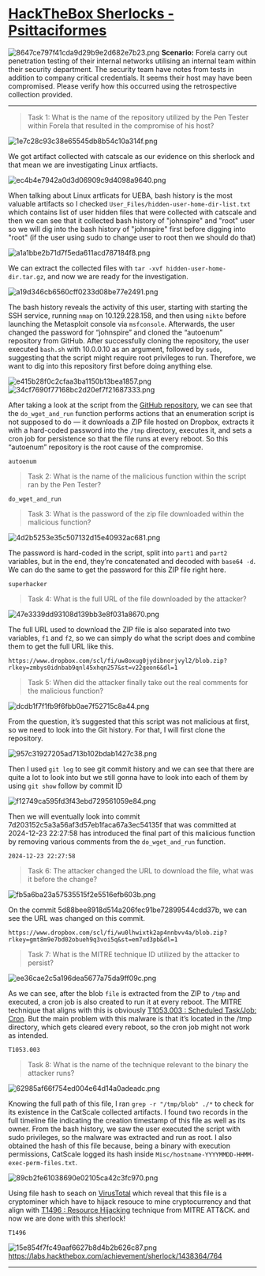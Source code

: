 # [HackTheBox Sherlocks - Psittaciformes](https://app.hackthebox.com/sherlocks/Psittaciformes)
![8647ce797f41cda9d29b9e2d682e7b23.png](/resources/8647ce797f41cda9d29b9e2d682e7b23.png)
**Scenario:**
Forela carry out penetration testing of their internal networks utilising an internal team within their security department. The security team have notes from tests in addition to company critical credentials. It seems their host may have been compromised. Please verify how this occurred using the retrospective collection provided.

* * *
>Task 1: What is the name of the repository utilized by the Pen Tester within Forela that resulted in the compromise of his host?

![1e7c28c93c38e65545db8b54c10a314f.png](/resources/1e7c28c93c38e65545db8b54c10a314f.png)

We got artifact collected with catscale as our evidence on this sherlock and that mean we are investigating Linux artfiacts.

![ec4b4e7942a0d3d06909c9d4098a9640.png](/resources/ec4b4e7942a0d3d06909c9d4098a9640.png)

When talking about Linux artficats for UEBA, bash history is the most valuable artifacts so I checked `User_Files/hidden-user-home-dir-list.txt` which contains list of user hidden files that were collected with catscale and then we can see that it collected bash history of "johnspire" and "root" user so we will dig into the bash history of "johnspire" first before digging into "root" (if the user using sudo to change user to root then we should do that)

![a1a1bbe2b71d7f5eda611acd787184f8.png](/resources/a1a1bbe2b71d7f5eda611acd787184f8.png)

We can extract the collected files with `tar -xvf hidden-user-home-dir.tar.gz`, and now we are ready for the investigation.

![a19d346cb6560cff0233d08be77e2491.png](/resources/a19d346cb6560cff0233d08be77e2491.png)

The bash history reveals the activity of this user, starting with starting the SSH service, running `nmap` on 10.129.228.158, and then using `nikto` before launching the Metasploit console via `msfconsole`. Afterwards, the user changed the password for “johnspire” and cloned the “autoenum” repository from GitHub. After successfully cloning the repository, the user executed `bash.sh` with 10.0.0.10 as an argument, followed by `sudo`, suggesting that the script might require root privileges to run. Therefore, we want to dig into this repository first before doing anything else.

![e415b28f0c2cfaa3ba1150b13bea1857.png](/resources/e415b28f0c2cfaa3ba1150b13bea1857.png)
![34cf7690f77168bc2d20ef7f21687333.png](/resources/34cf7690f77168bc2d20ef7f21687333.png)

After taking a look at the script from the [GitHub repository](https://github.com/pttemplates/autoenum/blob/main/enum.sh), we can see that the `do_wget_and_run` function performs actions that an enumeration script is not supposed to do — it downloads a ZIP file hosted on Dropbox, extracts it with a hard-coded password into the `/tmp` directory, executes it, and sets a cron job for persistence so that the file runs at every reboot. So this “autoenum” repository is the root cause of the compromise.

```
autoenum
```

>Task 2: What is the name of the malicious function within the script ran by the Pen Tester?
```
do_wget_and_run
```

>Task 3: What is the password of the zip file downloaded within the malicious function?

![4d2b5253e35c507132d15e40932ac681.png](/resources/4d2b5253e35c507132d15e40932ac681.png)

The password is hard-coded in the script, split into `part1` and `part2` variables, but in the end, they’re concatenated and decoded with `base64 -d`. We can do the same to get the password for this ZIP file right here.

```
superhacker
```

>Task 4: What is the full URL of the file downloaded by the attacker?

![47e3339dd93108d139bb3e8f031a8670.png](/resources/47e3339dd93108d139bb3e8f031a8670.png)

The full URL used to download the ZIP file is also separated into two variables, `f1` and `f2`, so we can simply do what the script does and combine them to get the full URL like this.

```
https://www.dropbox.com/scl/fi/uw8oxug0jydibnorjvyl2/blob.zip?rlkey=zmbys0idnbab9qnl45xhqn257&st=v22geon6&dl=1
```

>Task 5: When did the attacker finally take out the real comments for the malicious function?

![dcdb1f7f1fb9f6fbb0ae7f52715c8a44.png](/resources/dcdb1f7f1fb9f6fbb0ae7f52715c8a44.png)

From the question, it’s suggested that this script was not malicious at first, so we need to look into the Git history. For that, I will first clone the repository.

![957c31927205ad713b102bdab1427c38.png](/resources/957c31927205ad713b102bdab1427c38.png)

Then I used `git log` to see git commit history and we can see that there are quite a lot to look into but we still gonna have to look into each of them by using `git show` follow by commit ID

![f12749ca595fd3f43ebd729561059e84.png](/resources/f12749ca595fd3f43ebd729561059e84.png)

Then we will eventually look into commit 7d203152c5a3a56af3d57eb1faca67a3ec54135f that was committed at 2024-12-23 22:27:58 has introduced the final part of this malicious function by removing various comments from the `do_wget_and_run` function.

```
2024-12-23 22:27:58
```

>Task 6: The attacker changed the URL to download the file, what was it before the change?

![fb5a6ba23a57535515f2e5516efb603b.png](/resources/fb5a6ba23a57535515f2e5516efb603b.png)

On the commit 5d88bee8918d514a206fec91be72899544cdd37b, we can see the URL was changed on this commit.

```
https://www.dropbox.com/scl/fi/wu0lhwixtk2ap4nnbvv4a/blob.zip?rlkey=gmt8m9e7bd02obueh9q3voi5q&st=em7ud3pb&dl=1
```

>Task 7: What is the MITRE technique ID utilized by the attacker to persist?

![ee36cae2c5a196dea5677a75da9ff09c.png](/resources/ee36cae2c5a196dea5677a75da9ff09c.png)

As we can see, after the blob `file` is extracted from the ZIP to `/tmp` and executed, a cron job is also created to run it at every reboot. The MITRE technique that aligns with this is obviously [T1053.003 : Scheduled Task/Job: Cron](https://attack.mitre.org/techniques/T1053/003/). But the main problem with this malware is that it’s located in the /tmp directory, which gets cleared every reboot, so the cron job might not work as intended.

```
T1053.003
```

>Task 8: What is the name of the technique relevant to the binary the attacker runs?

![62985af66f754ed004e64d14a0adeadc.png](/resources/62985af66f754ed004e64d14a0adeadc.png)

Knowing the full path of this file, I ran `grep -r "/tmp/blob" ./*` to check for its existence in the CatScale collected artifacts. I found two records in the full timeline file indicating the creation timestamp of this file as well as its owner. From the bash history, we saw the user executed the script with sudo privileges, so the malware was extracted and run as root. I also obtained the hash of this file because, being a binary with execution permissions, CatScale logged its hash inside `Misc/hostname-YYYYMMDD-HHMM-exec-perm-files.txt`.

![89cb2fe61038690e02105ca42c3fc970.png](/resources/89cb2fe61038690e02105ca42c3fc970.png)

Using file hash to seach on [VirusTotal](https://www.virustotal.com/gui/file/b0e1ae6d73d656b203514f498b59cbcf29f067edf6fbd3803a3de7d21960848d/detection) which reveal that this file is a cryptominer which have to hijack resouce to mine cryptocurrency and that align with [T1496 : Resource Hijacking](https://attack.mitre.org/techniques/T1496/) technique from MITRE ATT&CK. and now we are done with this sherlock!

```
T1496
```

![15e854f7fc49aaf6627b8d4b2b626c87.png](/resources/15e854f7fc49aaf6627b8d4b2b626c87.png)
https://labs.hackthebox.com/achievement/sherlock/1438364/764
* * *